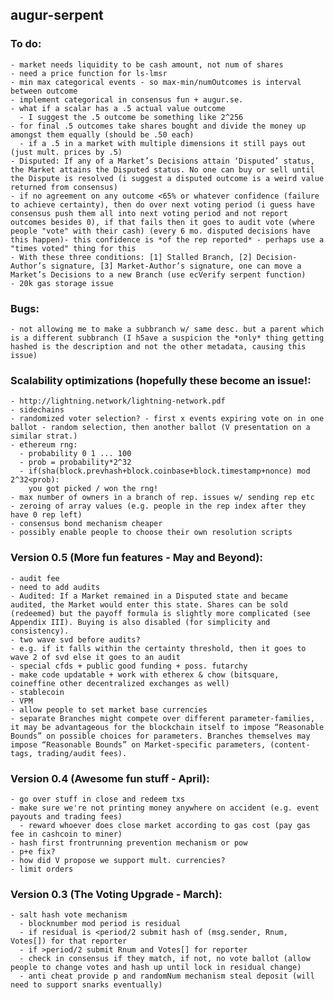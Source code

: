 augur-serpent
-------------

### To do:
	- market needs liquidity to be cash amount, not num of shares
	- need a price function for ls-lmsr
	- min max categorical events - so max-min/numOutcomes is interval between outcome
	- implement categorical in consensus fun + augur.se.
	- what if a scalar has a .5 actual value outcome
	  - I suggest the .5 outcome be something like 2^256
	- for final .5 outcomes take shares bought and divide the money up amongst them equally (should be .50 each)
	  - if a .5 in a market with multiple dimensions it still pays out (just mult. prices by .5)
	- Disputed: If any of a Market’s Decisions attain ‘Disputed’ status, the Market attains the Disputed status. No one can buy or sell until the Dispute is resolved (i suggest a disputed outcome is a weird value returned from consensus)
	- if no agreement on any outcome <65% or whatever confidence (failure to achieve certainty), then do over next voting period (i guess have consensus push them all into next voting period and not report outcomes besides 0), if that fails then it goes to audit vote (where people "vote" with their cash) (every 6 mo. disputed decisions have this happen)- this confidence is *of the rep reported* - perhaps use a "times voted" thing for this
	- With these three conditions: [1] Stalled Branch, [2] Decision-Author’s signature, [3] Market-Author’s signature, one can move a Market’s Decisions to a new Branch (use ecVerify serpent function)
	- 20k gas storage issue

### Bugs:
	- not allowing me to make a subbranch w/ same desc. but a parent which is a different subbranch (I h5ave a suspicion the *only* thing getting hashed is the description and not the other metadata, causing this issue)

### Scalability optimizations (hopefully these become an issue!:
	- http://lightning.network/lightning-network.pdf
	- sidechains
	- randomized voter selection? - first x events expiring vote on in one ballot - random selection, then another ballot (V presentation on a similar strat.)
	- ethereum rng:
	  - probability 0 1 ... 100
	  - prob = probability*2^32
	  - if(sha(block.prevhash+block.coinbase+block.timestamp+nonce) mod 2^32<prob):
	   	you got picked / won the rng!
	- max number of owners in a branch of rep. issues w/ sending rep etc
	- zeroing of array values (e.g. people in the rep index after they have 0 rep left)
	- consensus bond mechanism cheaper
	- possibly enable people to choose their own resolution scripts

### Version 0.5 (More fun features - May and Beyond):
	- audit fee
	- need to add audits
	- Audited: If a Market remained in a Disputed state and became audited, the Market would enter this state. Shares can be sold (redeemed) but the payoff formula is slightly more complicated (see Appendix III). Buying is also disabled (for simplicity and consistency).
	- two wave svd before audits?
	- e.g. if it falls within the certainty threshold, then it goes to wave 2 of svd else it goes to an audit  
	- special cfds + public good funding + poss. futarchy
	- make code updatable + work with etherex & chow (bitsquare, coineffine other decentralized exchanges as well)
	- stablecoin
	- VPM
	- allow people to set market base currencies
	- separate Branches might compete over different parameter-families, it may be advantageous for the blockchain itself to impose “Reasonable Bounds” on possible choices for parameters. Branches themselves may impose “Reasonable Bounds” on Market-specific parameters, (content-tags, trading/audit fees).

### Version 0.4 (Awesome fun stuff - April):
	- go over stuff in close and redeem txs
	- make sure we're not printing money anywhere on accident (e.g. event payouts and trading fees)
	  - reward whoever does close market according to gas cost (pay gas fee in cashcoin to miner)
	- hash first frontrunning prevention mechanism or pow
	- p+e fix?
	- how did V propose we support mult. currencies?
	- limit orders
	
### Version 0.3 (The Voting Upgrade - March):
	- salt hash vote mechanism
	  - blocknumber mod period is residual
   	  - if residual is <period/2 submit hash of (msg.sender, Rnum, Votes[]) for that reporter
      - if >period/2 submit Rnum and Votes[] for reporter
   	  - check in consensus if they match, if not, no vote ballot (allow people to change votes and hash up until lock in residual change)
	  - anti cheat provide p and randomNum mechanism steal deposit (will need to support snarks eventually)